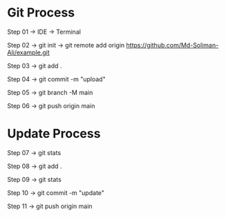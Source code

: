 # Git Process

Step 01 -> IDE -> Terminal 

Step 02 -> git init -> git remote add origin https://github.com/Md-Soliman-Ali/example.git

Step 03 -> git add .

Step 04 -> git commit -m "upload"        

Step 05 -> git branch -M main

Step 06 -> git push origin main

# Update Process

Step 07 -> git stats

Step 08 -> git add .

Step 09 -> git stats

Step 10 -> git commit -m "update"

Step 11 -> git push origin main
